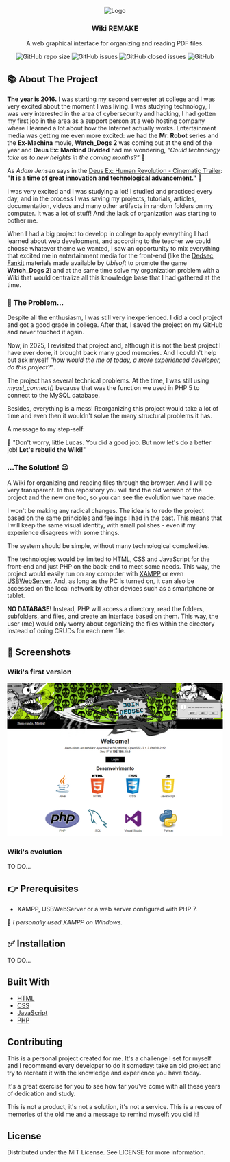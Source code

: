 
<!-- LOGO -->
<p align="center">
  <img src="logo.png" alt="Logo" width="80" height="80">
  <h3 align="center">Wiki REMAKE</h3>
  
  <p align="center">A web graphical interface for organizing and reading PDF files.</p>
  <!-- TO DO PROJECT SHIELDS -->
  <div align="center">
      <img alt="GitHub repo size" src="https://img.shields.io/github/repo-size/lucasfrag/Akeno-Reader.svg?style=flat-square">  
      <img alt="GitHub issues" src="https://img.shields.io/github/issues-raw/lucasfrag/Akeno-Reader.svg?style=flat-square"> 
      <img alt="GitHub closed issues" src="https://img.shields.io/github/issues-closed-raw/lucasfrag/Akeno-Reader.svg?style=flat-square"> 
      <img alt="GitHub" src="https://img.shields.io/github/license/lucasfrag/Akeno-Reader.svg?style=flat-square">
  </div>
</p>

<!-- ABOUT THE PROJECT -->
## 📚 About The Project
**The year is 2016.** I was starting my second semester at college and I was very excited about the moment I was living. I was studying technology, I was very interested in the area of ​​cybersecurity and hacking, I had gotten my first job in the area as a support person at a web hosting company where I learned a lot about how the Internet actually works. Entertainment media was getting me even more excited: we had the **Mr. Robot** series and the **Ex-Machina** movie, **Watch_Dogs 2** was coming out at the end of the year and **Deus Ex: Mankind Divided** had me wondering, *"Could technology take us to new heights in the coming months?"* 🤯

As *Adam Jensen* says in the [Deus Ex: Human Revolution - Cinematic Trailer](https://www.youtube.com/watch?v=Kq5KWLqUewc&ab_channel=IGN): **"It is a time of great innovation and technological advancement." 💬**

I was very excited and I was studying a lot! I studied and practiced every day, and in the process I was saving my projects, tutorials, articles, documentation, videos and many other artifacts in random folders on my computer. It was a lot of stuff! And the lack of organization was starting to bother me.

When I had a big project to develop in college to apply everything I had learned about web development, and according to the teacher we could choose whatever theme we wanted, I saw an opportunity to mix everything that excited me in entertainment media for the front-end (like the [Dedsec Fankit](https://news.ubisoft.com/en-us/article/13qrfvKY8TBLMHHDSe2zdh/watch-dogs-2-grab-the-dedsec-fankit-and-marcus-holloway-cosplay-guide) materials made available by *Ubisoft* to promote the game **Watch_Dogs 2**) and at the same time solve my organization problem with a Wiki that would centralize all this knowledge base that I had gathered at the time.

### 🤔 The Problem...
Despite all the enthusiasm, I was still very inexperienced. I did a cool project and got a good grade in college. After that, I saved the project on my GitHub and never touched it again.

Now, in 2025, I revisited that project and, although it is not the best project I have ever done, it brought back many good memories. And I couldn't help but ask myself *"how would the me of today, a more experienced developer, do this project?"*.

The project has several technical problems. At the time, I was still using *myqsl_connect()* because that was the function we used in PHP 5 to connect to the MySQL database.

Besides, everything is a mess! Reorganizing this project would take a lot of time and even then it wouldn't solve the many structural problems it has.

A message to my step-self:

💬 "Don't worry, little Lucas. You did a good job. But now let's do a better job! **Let's rebuild the Wiki!**"

### ...The Solution! 😍

A Wiki for organizing and reading files through the browser.
And I will be very transparent. In this repository you will find the old version of the project and the new one too, so you can see the evolution we have made.

I won't be making any radical changes. The idea is to redo the project based on the same principles and feelings I had in the past. This means that I will keep the same visual identity, with small polishes - even if my experience disagrees with some things.

The system should be simple, without many technological complexities. 

The technologies would be limited to HTML, CSS and JavaScript for the front-end and just PHP on the back-end to meet some needs. This way, the project would easily run on any computer with [XAMPP](https://www.apachefriends.org/pt_br/index.html) or even [USBWebServer](https://usbwebserver.yura.mk.ua/).
And, as long as the PC is turned on, it can also be accessed on the local network by other devices such as a smartphone or tablet.

<b>NO DATABASE!</b> Instead, PHP will access a directory, read the folders, subfolders, and files, and create an interface based on them. This way, the user (me) would only worry about organizing the files within the directory instead of doing CRUDs for each new file.


## 📸 Screenshots

### Wiki's first version
<img src="https://github.com/lucasfrag/Wiki-REMAKE/blob/main/old_project/sample/01.png">

### Wiki's evolution
TO DO...


## 👉 Prerequisites 

- XAMPP, USBWebServer or a web server configured with PHP 7.

💬<i> I personally used XAMPP on Windows.</i>


## ✅ Installation

TO DO...

## Built With
- [HTML](https://developer.mozilla.org/en-US/docs/Web/HTML)
- [CSS](https://developer.mozilla.org/en-US/docs/Web/CSS)
- [JavaScript](https://developer.mozilla.org/en-US/docs/Web/JavaScript)
- [PHP](https://www.php.net/)

## Contributing
This is a personal project created for me. It's a challenge I set for myself and I recommend every developer to do it someday: take an old project and try to recreate it with the knowledge and experience you have today.

It's a great exercise for you to see how far you've come with all these years of dedication and study.

This is not a product, it's not a solution, it's not a service. This is a rescue of memories of the old me and a message to remind myself: you did it!

## License
Distributed under the MIT License. See LICENSE for more information.


